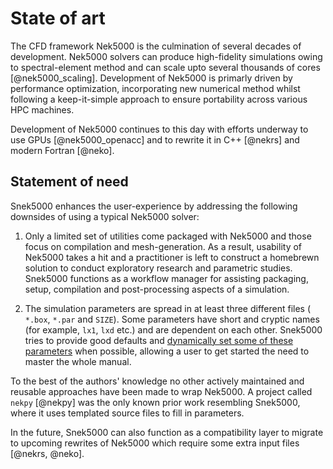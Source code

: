# State of art

The CFD framework Nek5000 is the culmination of several decades of development.
Nek5000 solvers can produce high-fidelity simulations owing to spectral-element
method and can scale upto several thousands of cores [@nek5000_scaling].
Development of Nek5000 is primarly driven by performance optimization,
incorporating new numerical method whilst following a keep-it-simple approach
to ensure portability across various HPC machines.

Development of Nek5000 continues to this day with efforts underway to use GPUs
[@nek5000_openacc] and to rewrite it in C++ [@nekrs] and modern Fortran
[@neko].

## Statement of need

Snek5000 enhances the user-experience by addressing the following downsides of
using a typical Nek5000 solver:

1. Only a limited set of utilities come packaged with Nek5000 and those focus
   on compilation and mesh-generation. As a result, usability of Nek5000 takes
   a hit and a practitioner is left to construct a homebrewn solution to
   conduct exploratory research and parametric studies. Snek5000 functions as a
   workflow manager for assisting packaging, setup, compilation and
   post-processing aspects of a simulation.

2. The simulation parameters are spread in at least three different files (
   `*.box`, `*.par` and `SIZE`). Some parameters have short and cryptic names
   (for example, `lx1`, `lxd` etc.) and are dependent on each other. Snek5000 tries
   to provide good defaults and [dynamically set some of these
   parameters](https://snek5000.readthedocs.io/en/stable/_generated/snek5000.operators.html#snek5000.operators.Operators)
   when possible, allowing a user to get started the need to master the whole
   manual.

To the best of the authors' knowledge no other actively maintained and reusable
approaches have been made to wrap Nek5000. A project called `nekpy` [@nekpy]
was the only known prior work resembling Snek5000, where it uses templated
source files to fill in parameters.

In the future, Snek5000 can also function as a compatibility layer to migrate
to upcoming rewrites of Nek5000 which require some extra input files [@nekrs,
@neko].
